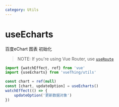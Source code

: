 ```yaml
---
category: Utils
---
```


# useEcharts

百度eChart 图表 初始化

> NOTE: If you're using Vue Router, use [`useRoute`](https://router.vuejs.org/guide/advanced/composition-api.html)


```js
import {watchEffect, ref} from 'vue'
import {useEcharts} from 'vueThing/utils'

const chart = ref(null)
const [chart, updateOption] = useEcharts()
watchEffect(() => {
    updateOption('更新数据对象')
})
```
